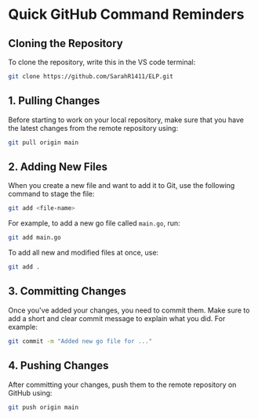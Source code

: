 # Quick GitHub Command Reminders

## Cloning the Repository

To clone the repository, write this in the VS code terminal:

```bash
git clone https://github.com/SarahR1411/ELP.git
```

## 1. Pulling Changes

Before starting to work on your local repository, make sure that you have the latest changes from the remote repository using:
```bash
git pull origin main
```

## 2. Adding New Files

When you create a new file and want to add it to Git, use the following command to stage the file:

```bash
git add <file-name>
```

For example, to add a new go file called `main.go`, run:

```bash
git add main.go
```

To add all new and modified files at once, use:

```bash
git add .
```

## 3. Committing Changes

Once you've added your changes, you need to commit them. Make sure to add a short and clear commit message to explain what you did. For example:

```bash
git commit -m "Added new go file for ..."
```

## 4. Pushing Changes

After committing your changes, push them to the remote repository on GitHub using:

```bash
git push origin main
```

